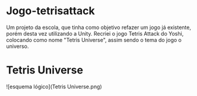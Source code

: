 # Jogo-tetrisattack

Um projeto da escola, que tinha como objetivo refazer um jogo já existente, porém desta vez utilizando a Unity. Recriei o jogo Tetris Attack do Yoshi, colocando como nome "Tetris Universe", assim sendo o tema do jogo o universo.

# Tetris Universe

![esquema lógico](Tetris Universe.png)
